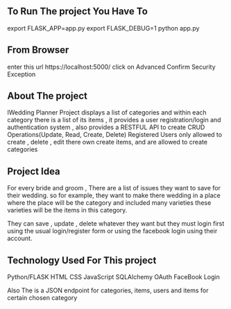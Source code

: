 To Run The project You Have To
---------------------------------
export FLASK_APP=app.py
export FLASK_DEBUG=1
python app.py

From Browser
------------
enter this url https://localhost:5000/
click on Advanced
Confirm Security Exception

About The project
------------------
IWedding Planner Project displays a list of categories and within each category there is a list of its items ,
it provides a user registration/login and authentication system ,
also provides a RESTFUL API to create CRUD Operations(Update, Read, Create, Delete)
Registered Users only allowed to create , delete , edit there own create items,
and are allowed to create categories

Project Idea
--------------
For every bride and groom , There are a list of issues they want to save for their wedding.
so for example, they want to make there wedding in a place where the place will be the category and included
many varieties these varieties will be the items in this category.

They can save , update , delete whatever they want but they must login first using the usual login/register form
or using the facebook login using their account.

Technology Used For This project
--------------------------------
Python/FLASK
HTML
CSS
JavaScript
SQLAlchemy
OAuth
FaceBook Login

Also The is a JSON endpoint for categories, items, users and items for certain chosen category
